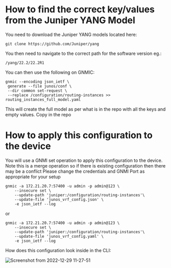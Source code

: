 # How to find the correct key/values from the Juniper YANG Model

You need to download the Juniper YANG models located here:

`git clone https://github.com/Juniper/yang`

You then need to navigate to the correct path for the software version eg.:

`/yang/22.2/22.2R1`

You can then use the following on GNMIC:

```
gnmic --encoding json_ietf \
 generate --file junos/conf \
 --dir common set-request \
 --replace /configuration/routing-instances >> routing_instances_full_model.yaml
 ```
 
 This will create the full model as per what is in the repo with all the keys and empty values. Copy in the repo
 
 # How to apply this configuration to the device
 
 You will use a GNMI set operation to apply this configuration to the device. 
 Note this is a merge operation so if there is existing configuration then there may be a conflict
 Please change the credentials and GNMI Port as appropriate for your setup

```
gnmic -a 172.21.20.7:57400 -u admin -p admin@123 \
    --insecure set \
    --update-path 'juniper:/configuration/routing-instances'\
    --update-file 'junos_vrf_config.json' \
    -e json_ietf --log
```

or

```
gnmic -a 172.21.20.7:57400 -u admin -p admin@123 \
    --insecure set \
    --update-path 'juniper:/configuration/routing-instances'\
    --update-file 'junos_vrf_config.yaml' \
    -e json_ietf --log
```
How does this configuration look inside in the CLI:

![Screenshot from 2022-12-29 11-27-51](https://user-images.githubusercontent.com/63735312/209944886-00235c14-1917-4ca5-a012-844f1b70e43c.png)

